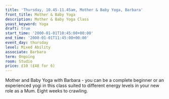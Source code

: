 ```yaml
---
title: 'Thursday, 10.45-11.45am, Mother & Baby Yoga, Barbara'
front_title: Mother & Baby Yoga
description: Mother & Baby Yoga Class
yoast_keyword: Yoga
draft: true
start_time: '2000-01-01T10:45:00+00:00'
end_time: '2000-01-01T11:45:00+00:00'
event_day: thursday
level: Mixed Ability
associate: Barbara
term: Ongoing
room: Studio
price: £10 (£48 for 6)
---
```

Mother and Baby Yoga with Barbara - you can be a complete beginner or an experienced yogi in this class suited to different energy levels in your new role as a Mum. Eight weeks to crawling.
